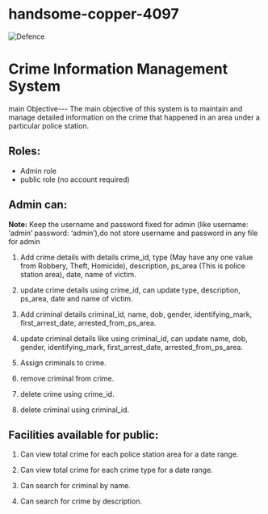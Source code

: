 # handsome-copper-4097
![Defence](https://user-images.githubusercontent.com/119415073/229440476-8a10108a-348f-4239-aa8b-73de0ec18961.png)

# Crime Information Management System
main Objective---
The main objective of this system is to maintain and manage detailed information on the
crime that happened in an area under a particular police station.
## Roles:

- Admin role
- public role (no account required)

## Admin can:

**Note:** Keep the username and password fixed for admin (like username: ‘admin’ password: ‘admin’),do not store username and password in any file for admin


1. Add crime details with details crime_id, type (May have any one value from
  Robbery, Theft, Homicide), description, ps_area (This is police station area), date,
  name of victim.

2. update crime details using crime_id, can update type, description, ps_area, date
   and name of victim.

3. Add criminal details criminal_id, name, dob, gender, identifying_mark,
   first_arrest_date, arrested_from_ps_area.

4. update criminal details like using criminal_id, can update name, dob, gender,
   identifying_mark, first_arrest_date, arrested_from_ps_area.

5. Assign criminals to crime.

6. remove criminal from crime.

7. delete crime using crime_id.

8. delete criminal using criminal_id.


## Facilities available for public:

1. Can view total crime for each police station area for a date range.

2. Can view total crime for each crime type for a date range.

3. Can search for criminal by name.

4. Can search for crime by description.


